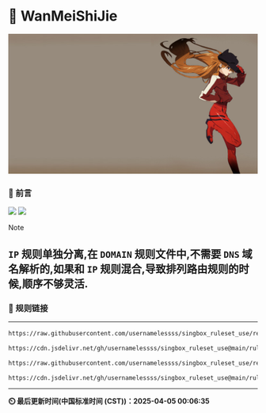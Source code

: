 
# 🧸 WanMeiShiJie
![](https://raw.githubusercontent.com/usernamelessss/picture-bed/main/images/202504042256831.jpg)
### 📣 前言
![](https://shields.io/badge/-移除重复规则-ff69b4) ![](https://shields.io/badge/-IP&nbsp;规则单独存放不与&nbsp;DOMAIN&nbsp;等混合-green)
> [!NOTE]
**`IP` 规则单独分离,在 `DOMAIN` 规则文件中,不需要 `DNS` 域名解析的,如果和 `IP` 规则混合,导致排列路由规则的时候,顺序不够灵活.**
---

###  🔗 规则链接
---

```url
https://raw.githubusercontent.com/usernamelessss/singbox_ruleset_use/refs/heads/main/rule/WanMeiShiJie/WanMeiShiJie_No_IP.json
```

```url
https://cdn.jsdelivr.net/gh/usernamelessss/singbox_ruleset_use@main/rule/WanMeiShiJie/WanMeiShiJie_No_IP.json
```

```url
https://raw.githubusercontent.com/usernamelessss/singbox_ruleset_use/refs/heads/main/rule/WanMeiShiJie/WanMeiShiJie_No_IP.srs
```

```url
https://cdn.jsdelivr.net/gh/usernamelessss/singbox_ruleset_use@main/rule/WanMeiShiJie/WanMeiShiJie_No_IP.srs
```

---
**⏲️ 最后更新时间(中国标准时间 (CST))：2025-04-05 00:06:35**